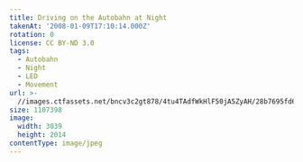 ```yaml
---
title: Driving on the Autobahn at Night
takenAt: '2008-01-09T17:10:14.000Z'
rotation: 0
license: CC BY-ND 3.0
tags:
  - Autobahn
  - Night
  - LED
  - Movement
url: >-
  //images.ctfassets.net/bncv3c2gt878/4tu4TAdfWkHlF50jA5ZyAH/28b7695fd6798076a90cb56119fa28ab/driving-on-the-autobahn-at-night_4505043448_o
size: 1107398
image:
  width: 3039
  height: 2014
contentType: image/jpeg
---
```


